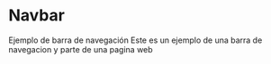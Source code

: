 # Navbar
Ejemplo de barra de navegación 
Este es un ejemplo de una barra de navegacion y parte de una pagina web
